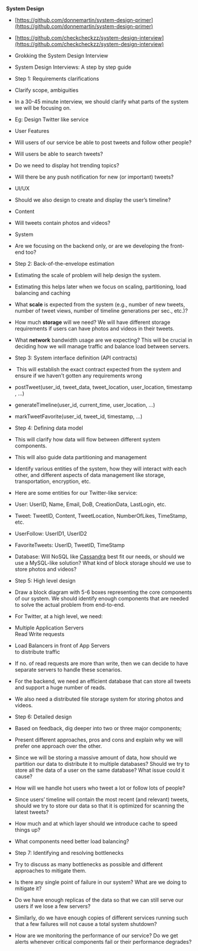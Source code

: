 **System Design**

- [https://github.com/donnemartin/system-design-primer](https://github.com/donnemartin/system-design-primer)
- [https://github.com/checkcheckzz/system-design-interview](https://github.com/checkcheckzz/system-design-interview)
- Grokking the System Design Interview

- System Design Interviews: A step by step guide

- Step 1: Requirements clarifications

- Clarify scope, ambiguities
- In a 30-45 minute interview, we should clarify what parts of the system we will be focusing on.
- Eg: Design Twitter like service

- User Features

- Will users of our service be able to post tweets and follow other people?
- Will users be able to search tweets?
- Do we need to display hot trending topics?
- Will there be any push notification for new (or important) tweets?

- UI/UX

- Should we also design to create and display the user’s timeline?

- Content

- Will tweets contain photos and videos?

- System

- Are we focusing on the backend only, or are we developing the front-end too?

- Step 2: Back-of-the-envelope estimation

- Estimating the scale of problem will help design the system.
- Estimating this helps later when we focus on scaling, partitioning, load balancing and caching
- What **scale** is expected from the system (e.g., number of new tweets, number of tweet views, number of timeline generations per sec., etc.)?
- How much **storage** will we need? We will have different storage requirements if users can have photos and videos in their tweets.
- What **network** bandwidth usage are we expecting? This will be crucial in deciding how we will manage traffic and balance load between servers.

- Step 3: System interface definition (API contracts)

-  This will establish the exact contract expected from the system and ensure if we haven’t gotten any requirements wrong
- postTweet(user_id, tweet_data, tweet_location, user_location, timestamp, …)
- generateTimeline(user_id, current_time, user_location, …)
- markTweetFavorite(user_id, tweet_id, timestamp, …)

- Step 4: Defining data model

- This will clarify how data will flow between different system components.
- This will also guide data partitioning and management
- Identify various entities of the system, how they will interact with each other, and different aspects of data management like storage, transportation, encryption, etc.
- Here are some entities for our Twitter-like service:

- User: UserID, Name, Email, DoB, CreationData, LastLogin, etc.
- Tweet: TweetID, Content, TweetLocation, NumberOfLikes, TimeStamp, etc.
- UserFollow: UserID1, UserID2
- FavoriteTweets: UserID, TweetID, TimeStamp
- Database: Will NoSQL like [Cassandra](https://en.wikipedia.org/wiki/Apache_Cassandra) best fit our needs, or should we use a MySQL-like solution? What kind of block storage should we use to store photos and videos?

- Step 5: High level design

- Draw a block diagram with 5-6 boxes representing the core components of our system. We should identify enough components that are needed to solve the actual problem from end-to-end.

- For Twitter, at a high level, we need:

- Multiple Application Servers  
    Read Write requests
- Load Balancers in front of App Servers  
    to distribute traffic
- If no. of read requests are more than write, then we can decide to have separate servers to handle these scenarios.
- For the backend, we need an efficient database that can store all tweets and support a huge number of reads.
- We also need a distributed file storage system for storing photos and videos.

- Step 6: Detailed design

- Based on feedback, dig deeper into two or three major components;
- Present different approaches, pros and cons and explain why we will prefer one approach over the other.
- Since we will be storing a massive amount of data, how should we partition our data to distribute it to multiple databases? Should we try to store all the data of a user on the same database? What issue could it cause?
- How will we handle hot users who tweet a lot or follow lots of people?
- Since users’ timeline will contain the most recent (and relevant) tweets, should we try to store our data so that it is optimized for scanning the latest tweets?
- How much and at which layer should we introduce cache to speed things up?
- What components need better load balancing?

- Step 7: Identifying and resolving bottlenecks

- Try to discuss as many bottlenecks as possible and different approaches to mitigate them.
- Is there any single point of failure in our system? What are we doing to mitigate it?
- Do we have enough replicas of the data so that we can still serve our users if we lose a few servers?
- Similarly, do we have enough copies of different services running such that a few failures will not cause a total system shutdown?
- How are we monitoring the performance of our service? Do we get alerts whenever critical components fail or their performance degrades?